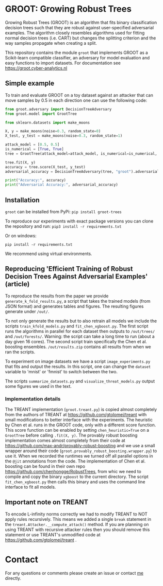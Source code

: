 # GROOT: Growing Robust Trees
Growing Robust Trees (GROOT) is an algorithm that fits binary classification decision trees such that they are robust against user-specified adversarial examples. The algorithm closely resembles algorithms used for fitting normal decision trees (i.e. CART) but changes the splitting criterion and the way samples propagate when creating a split. 

This repository contains the module `groot` that implements GROOT as a Scikit-learn compatible classifier, an adversary for model evaluation and easy functions to import datasets. For documentation see https://groot.cyber-analytics.nl

## Simple example
To train and evaluate GROOT on a toy dataset against an attacker that can move samples by 0.5 in each direction one can use the following code:

```python
from groot.adversary import DecisionTreeAdversary
from groot.model import GrootTree

from sklearn.datasets import make_moons

X, y = make_moons(noise=0.3, random_state=0)
X_test, y_test = make_moons(noise=0.3, random_state=1)

attack_model = [0.5, 0.5]
is_numerical = [True, True]
tree = GrootTree(attack_model=attack_model, is_numerical=is_numerical, random_state=0)

tree.fit(X, y)
accuracy = tree.score(X_test, y_test)
adversarial_accuracy = DecisionTreeAdversary(tree, "groot").adversarial_accuracy(X_test, y_test)

print("Accuracy:", accuracy)
print("Adversarial Accuracy:", adversarial_accuracy)
```

## Installation
`groot` can be installed from PyPi:
```pip install groot-trees```

To reproduce our experiments with exact package versions you can clone the repository and run:
```pip3 install -r requirements.txt```

Or on windows:

```pip install -r requirements.txt```

We recommend using virtual environments.

## Reproducing 'Efficient Training of Robust Decision Trees Against Adversarial Examples' (article)
To reproduce the results from the paper we provide `generate_k_fold_results.py`, a script that takes the trained models (from JSON format) and generates tables and figures. The resulting figures generate under `/out/`.

To not only generate the results but to also retrain all models we include the scripts `train_kfold_models.py` and `fit_chen_xgboost.py`. The first script runs the algorithms in parallel for each dataset then outputs to `/out/trees/` and `/out/forests/`. Warning: the script can take a long time to run (about a day given 16 cores). The second script train specifically the Chen et al. boosting ensembles. `/out/results.zip` contains all results from when we ran the scripts.

To experiment on image datasets we have a script `image_experiments.py` that fits and output the results. In this script, one can change the `dataset` variable to 'mnist' or 'fmnist' to switch between the two.

The scripts `summarize_datasets.py` and `visualize_threat_models.py` output some figures we used in the text. 

### Implementation details
The TREANT implementation (`groot.treant.py`) is copied almost completely from the authors of TREANT at https://github.com/gtolomei/treant with small modifications to better interface with the experiments. The heuristic by Chen et al. runs in the GROOT code, only with a different score function. This score function can be enabled by setting `chen_heuristic=True` on a `GrootTree` before calling `.fit(X, y)`. The provably robust boosting implementation comes almost completely from their code at https://github.com/max-andr/provably-robust-boosting and we use a small wrapper around their code (`groot.provably_robust_boosting.wrapper.py`) to use it. When we recorded the runtimes we turned off all parallel options in the `@jit` annotations from the code. The implementation of Chen et al. boosting can be found in their own repo https://github.com/chenhongge/RobustTrees, from whic we need to compile and copy the binary `xgboost` to the current directory. The script `fit_chen_xgboost.py` then calls this binary and uses the command line interface to fit all models.

## Important note on TREANT
To encode L-infinity norms correctly we had to modify TREANT to NOT apply rules recursively. This means we added a single `break` statement in the `treant.Attacker.__compute_attack()` method. If you are planning on using TREANT with recursive attacker rules then you should remove this statement or use TREANT's unmodified code at https://github.com/gtolomei/treant .

# Contact
For any questions or comments please create an issue or contact [me](https://github.com/daniel-vos) directly.
